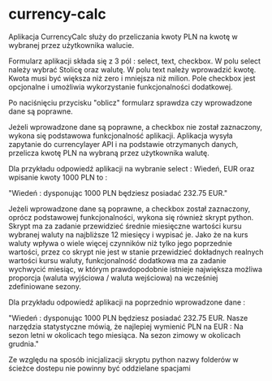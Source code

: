 # currency-calc

Aplikacja CurrencyCalc służy do przeliczania kwoty PLN na kwotę w wybranej przez użytkownika walucie.

Formularz aplikacji składa się z 3 pól : select, text, checkbox.
W polu select należy wybrać Stolicę oraz walutę.
W polu text należy wprowadzić kwotę. Kwota musi być większa niż zero i mniejsza niż milion.
Pole checkbox jest opcjonalne i umożliwia wykorzystanie funkcjonalności dodatkowej.

Po naciśnięciu przycisku "oblicz" formularz sprawdza czy wprowadzone dane są poprawne.

Jeżeli wprowadzone dane są poprawne, a checkbox nie został zaznaczony, wykona się podstawowa funkcjonalność aplikacji.
Aplikacja wysyła zapytanie do currencylayer API i na podstawie otrzymanych danych, przelicza kwotę PLN na wybraną przez użytkownika walutę.

Dla przykładu odpowiedź aplikacji na wybranie select : Wiedeń, EUR oraz wpisanie kwoty 1000 PLN to :

"Wiedeń : dysponując 1000 PLN będziesz posiadać 232.75 EUR."

Jeżeli wprowadzone dane są poprawne, a checkbox został zaznaczony, oprócz podstawowej funkcjonalności, wykona się również skrypt python.
Skrypt ma za zadanie przewidzieć średnie miesięczne wartości kursu wybranej waluty na najbliższe 12 miesięcy i wypisać je.
Jako że na kurs waluty wpływa o wiele więcej czynników niż tylko jego poprzednie wartości, 
przez co skrypt nie jest w stanie przewidzieć dokładnych realnych wartości kursu waluty, funkcjonalność dodatkowa ma za zadanie wychwycić miesiąc,
w którym prawdopodobnie istnieje największa możliwa proporcja (waluta wyjściowa / waluta wejściowa) na wcześniej zdefiniowane sezony.

Dla przykładu odpowiedź aplikacji na poprzednio wprowadzone dane :

"Wiedeń : dysponując 1000 PLN będziesz posiadać 232.75 EUR.
Nasze narzędzia statystyczne mówią, że najlepiej wymienić PLN na EUR :
Na sezon letni w okolicach tego miesiąca.
Na sezon zimowy w okolicach grudnia."

Ze względu na sposób inicjalizacji skryptu python nazwy folderów w ścieżce dostepu nie powinny być oddzielane spacjami
